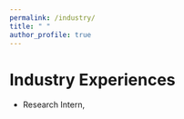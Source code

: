 ```yaml
---
permalink: /industry/
title: " "
author_profile: true
---
```



Industry Experiences
======
- Research Intern, 

